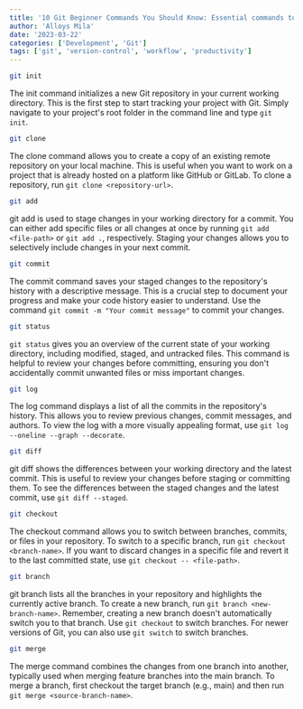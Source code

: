 ```yaml
---
title: '10 Git Beginner Commands You Should Know: Essential commands to get started with Git'
author: 'Alloys Mila'
date: '2023-03-22'
categories: ['Development', 'Git']
tags: ['git', 'version-control', 'workflow', 'productivity']
---
```


```bash
git init
```

The init command initializes a new Git repository in your current working directory. This is the first step to start tracking your project with Git. Simply navigate to your project's root folder in the command line and type `git init`.

```bash
git clone
```

The clone command allows you to create a copy of an existing remote repository on your local machine. This is useful when you want to work on a project that is already hosted on a platform like GitHub or GitLab. To clone a repository, run `git clone <repository-url>`.

```bash
git add
```

git add is used to stage changes in your working directory for a commit. You can either add specific files or all changes at once by running `git add <file-path>` or `git add .`, respectively. Staging your changes allows you to selectively include changes in your next commit.

```bash
git commit
```

The commit command saves your staged changes to the repository's history with a descriptive message. This is a crucial step to document your progress and make your code history easier to understand. Use the command `git commit -m "Your commit message"` to commit your changes.

```bash
git status
```

`git status` gives you an overview of the current state of your working directory, including modified, staged, and untracked files. This command is helpful to review your changes before committing, ensuring you don't accidentally commit unwanted files or miss important changes.

```bash
git log
```

The log command displays a list of all the commits in the repository's history. This allows you to review previous changes, commit messages, and authors. To view the log with a more visually appealing format, use `git log --oneline --graph --decorate`.

```bash
git diff
```

git diff shows the differences between your working directory and the latest commit. This is useful to review your changes before staging or committing them. To see the differences between the staged changes and the latest commit, use `git diff --staged`.

```bash
git checkout
```

The checkout command allows you to switch between branches, commits, or files in your repository. To switch to a specific branch, run `git checkout <branch-name>`. If you want to discard changes in a specific file and revert it to the last committed state, use `git checkout -- <file-path>`.

```bash
git branch
```

git branch lists all the branches in your repository and highlights the currently active branch. To create a new branch, run `git branch <new-branch-name>`. Remember, creating a new branch doesn't automatically switch you to that branch. Use `git checkout` to switch branches. For newer versions of Git, you can also use `git switch` to switch branches.

```bash
git merge
```

The merge command combines the changes from one branch into another, typically used when merging feature branches into the main branch. To merge a branch, first checkout the target branch (e.g., main) and then run `git merge <source-branch-name>`.
